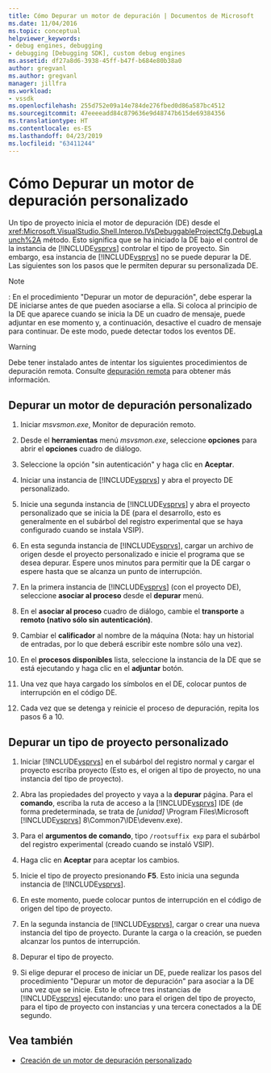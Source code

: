 ```yaml
---
title: Cómo Depurar un motor de depuración | Documentos de Microsoft
ms.date: 11/04/2016
ms.topic: conceptual
helpviewer_keywords:
- debug engines, debugging
- debugging [Debugging SDK], custom debug engines
ms.assetid: df27a8d6-3938-45ff-b47f-b684e80b38a0
author: gregvanl
ms.author: gregvanl
manager: jillfra
ms.workload:
- vssdk
ms.openlocfilehash: 255d752e09a14e784de276fbed0d86a587bc4512
ms.sourcegitcommit: 47eeeeadd84c879636e9d48747b615de69384356
ms.translationtype: HT
ms.contentlocale: es-ES
ms.lasthandoff: 04/23/2019
ms.locfileid: "63411244"
---
```

# <a name="how-to-debug-a-custom-debug-engine"></a>Cómo Depurar un motor de depuración personalizado
Un tipo de proyecto inicia el motor de depuración (DE) desde el <xref:Microsoft.VisualStudio.Shell.Interop.IVsDebuggableProjectCfg.DebugLaunch%2A> método. Esto significa que se ha iniciado la DE bajo el control de la instancia de [!INCLUDE[vsprvs](../../code-quality/includes/vsprvs_md.md)] controlar el tipo de proyecto. Sin embargo, esa instancia de [!INCLUDE[vsprvs](../../code-quality/includes/vsprvs_md.md)] no se puede depurar la DE. Las siguientes son los pasos que le permiten depurar su personalizada DE.

> [!NOTE]
> :     En el procedimiento "Depurar un motor de depuración", debe esperar la DE iniciarse antes de que pueden asociarse a ella. Si coloca al principio de la DE que aparece cuando se inicia la DE un cuadro de mensaje, puede adjuntar en ese momento y, a continuación, desactive el cuadro de mensaje para continuar. De este modo, puede detectar todos los eventos DE.

> [!WARNING]
> Debe tener instalado antes de intentar los siguientes procedimientos de depuración remota. Consulte [depuración remota](../../debugger/remote-debugging.md) para obtener más información.

## <a name="debug-a-custom-debug-engine"></a>Depurar un motor de depuración personalizado

1. Iniciar *msvsmon.exe*, Monitor de depuración remoto.

2. Desde el **herramientas** menú *msvsmon.exe*, seleccione **opciones** para abrir el **opciones** cuadro de diálogo.

3. Seleccione la opción "sin autenticación" y haga clic en **Aceptar**.

4. Iniciar una instancia de [!INCLUDE[vsprvs](../../code-quality/includes/vsprvs_md.md)] y abra el proyecto DE personalizado.

5. Inicie una segunda instancia de [!INCLUDE[vsprvs](../../code-quality/includes/vsprvs_md.md)] y abra el proyecto personalizado que se inicia la DE (para el desarrollo, esto es generalmente en el subárbol del registro experimental que se haya configurado cuando se instala VSIP).

6. En esta segunda instancia de [!INCLUDE[vsprvs](../../code-quality/includes/vsprvs_md.md)], cargar un archivo de origen desde el proyecto personalizado e inicie el programa que se desea depurar. Espere unos minutos para permitir que la DE cargar o espere hasta que se alcanza un punto de interrupción.

7. En la primera instancia de [!INCLUDE[vsprvs](../../code-quality/includes/vsprvs_md.md)] (con el proyecto DE), seleccione **asociar al proceso** desde el **depurar** menú.

8. En el **asociar al proceso** cuadro de diálogo, cambie el **transporte** a **remoto (nativo sólo sin autenticación)**.

9. Cambiar el **calificador** al nombre de la máquina (Nota: hay un historial de entradas, por lo que deberá escribir este nombre sólo una vez).

10. En el **procesos disponibles** lista, seleccione la instancia de la DE que se está ejecutando y haga clic en el **adjuntar** botón.

11. Una vez que haya cargado los símbolos en el DE, colocar puntos de interrupción en el código DE.

12. Cada vez que se detenga y reinicie el proceso de depuración, repita los pasos 6 a 10.

## <a name="debug-a-custom-project-type"></a>Depurar un tipo de proyecto personalizado

1. Iniciar [!INCLUDE[vsprvs](../../code-quality/includes/vsprvs_md.md)] en el subárbol del registro normal y cargar el proyecto escriba proyecto (Esto es, el origen al tipo de proyecto, no una instancia del tipo de proyecto).

2. Abra las propiedades del proyecto y vaya a la **depurar** página. Para el **comando**, escriba la ruta de acceso a la [!INCLUDE[vsprvs](../../code-quality/includes/vsprvs_md.md)] IDE (de forma predeterminada, se trata de *[unidad]* \Program Files\Microsoft [!INCLUDE[vsprvs](../../code-quality/includes/vsprvs_md.md)] 8\Common7\IDE\devenv.exe).

3. Para el **argumentos de comando**, tipo `/rootsuffix exp` para el subárbol del registro experimental (creado cuando se instaló VSIP).

4. Haga clic en **Aceptar** para aceptar los cambios.

5. Inicie el tipo de proyecto presionando **F5**. Esto inicia una segunda instancia de [!INCLUDE[vsprvs](../../code-quality/includes/vsprvs_md.md)].

6. En este momento, puede colocar puntos de interrupción en el código de origen del tipo de proyecto.

7. En la segunda instancia de [!INCLUDE[vsprvs](../../code-quality/includes/vsprvs_md.md)], cargar o crear una nueva instancia del tipo de proyecto. Durante la carga o la creación, se pueden alcanzar los puntos de interrupción.

8. Depurar el tipo de proyecto.

9. Si elige depurar el proceso de iniciar un DE, puede realizar los pasos del procedimiento "Depurar un motor de depuración" para asociar a la DE una vez que se inicie. Esto le ofrece tres instancias de [!INCLUDE[vsprvs](../../code-quality/includes/vsprvs_md.md)] ejecutando: uno para el origen del tipo de proyecto, para el tipo de proyecto con instancias y una tercera conectados a la DE segundo.

## <a name="see-also"></a>Vea también
- [Creación de un motor de depuración personalizado](../../extensibility/debugger/creating-a-custom-debug-engine.md)